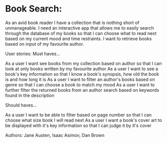 # Book Search: 

As an avid book reader I have a collection that is nothing short of unmanageable. I need an interactive app that allows me to easily search through the database of my books so that I can choose what to read next based on my current mood and time restraints. I want to retrieve books based on input of my favourite author.


User stories:
Must haves…

As a user I want see books from my collection based on author so that I can look at only books written by my favourite author
As a user I want to see a book's key information so that I know a book's synopsis, how old the book is and how long it is 
As a user I want to filter an author's books based on genre so that I can choose a book to match my mood
As a user I want to further filter the returned books from an author search based on keywords found in the description

Should haves…

As a user I want to be able to filter based on page number so that I can choose what size book I will read next
As a user I want a book's cover art to be displayed with it's key information so that I can judge it by it's cover

Authors: Jane Austen, Isaac Asimov, Dan Brown
